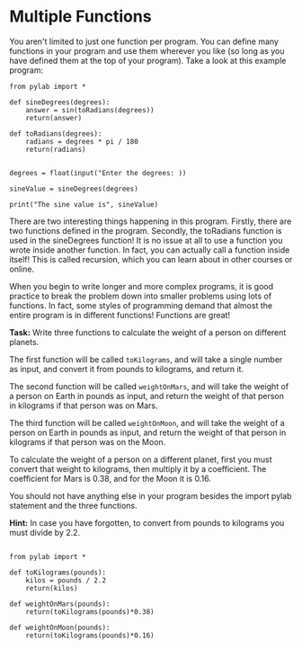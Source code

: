 # Multiple Functions

You aren't limited to just one function per program. You can define many functions in your program and use them wherever you like (so long as you have defined them at the top of your program). Take a look at this example program:

```
from pylab import *

def sineDegrees(degrees):
    answer = sin(toRadians(degrees))
    return(answer)

def toRadians(degrees):
    radians = degrees * pi / 180
    return(radians)


degrees = float(input("Enter the degrees: ))

sineValue = sineDegrees(degrees)

print("The sine value is", sineValue)

```

There are two interesting things happening in this program. Firstly, there are two functions defined in the program. Secondly, the toRadians function is used in the sineDegrees function! It is no issue at all to use a function you wrote inside another function. In fact, you can actually call a function inside itself! This is called recursion, which you can learn about in other courses or online. 

When you begin to write longer and more complex programs, it is good practice to break the problem down into smaller problems using lots of functions. In fact, some styles of programming demand that almost the entire program is in different functions! Functions are great!

**Task:** Write three functions to calculate the weight of a person on different planets.

The first function will be called `toKilograms`, and will take a single number as input, and convert it from pounds to kilograms, and return it. 

The second function will be called `weightOnMars`, and will take the weight of a person on Earth in pounds as input, and return the weight of that person in kilograms if that person was on Mars. 

The third function will be called `weightOnMoon`, and will take the weight of a person on Earth in pounds as input, and return the weight of that person in kilograms if that person was on the Moon.

To calculate the weight of a person on a different planet, first you must convert that weight to kilograms, then multiply it by a coefficient. The coefficient for Mars is 0.38, and for the Moon it is 0.16. 

You should not have anything else in your program besides the import pylab statement and the three functions. 

**Hint:** In case you have forgotten, to convert from pounds to kilograms you must divide by 2.2.


```

from pylab import *

def toKilograms(pounds):
    kilos = pounds / 2.2
    return(kilos)
    
def weightOnMars(pounds):
    return(toKilograms(pounds)*0.38)
    
def weightOnMoon(pounds):
    return(toKilograms(pounds)*0.16)


```
